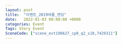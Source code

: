 ```yaml
---
layout: post
title:  "이벤트_2019여름_엔딩"
date:   2022-01-03 00:00:00 +0000
categories: Event
Tags: Story Event
SceneCode: ["scene_evt190627_cp0_q2_s10,7429311"]
---
```

